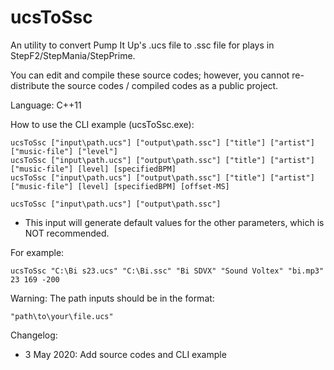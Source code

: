 # ucsToSsc
An utility to convert Pump It Up's .ucs file to .ssc file for plays in StepF2/StepMania/StepPrime. 

You can edit and compile these source codes; however, you cannot re-distribute the source codes / compiled codes as a public project. 

Language: C++11

How to use the CLI example (ucsToSsc.exe):
```
ucsToSsc ["input\path.ucs"] ["output\path.ssc"] ["title"] ["artist"] ["music-file"] ["level"]
ucsToSsc ["input\path.ucs"] ["output\path.ssc"] ["title"] ["artist"] ["music-file"] [level] [specifiedBPM]
ucsToSsc ["input\path.ucs"] ["output\path.ssc"] ["title"] ["artist"] ["music-file"] [level] [specifiedBPM] [offset-MS]
```
```
ucsToSsc ["input\path.ucs"] ["output\path.ssc"]
```
- This input will generate default values for the other parameters, which is NOT recommended.

For example:
```
ucsToSsc "C:\Bi s23.ucs" "C:\Bi.ssc" "Bi SDVX" "Sound Voltex" "bi.mp3" 23 169 -200
```

Warning: The path inputs should be in the format:
```
"path\to\your\file.ucs"
```

Changelog:
- 3 May 2020: Add source codes and CLI example
